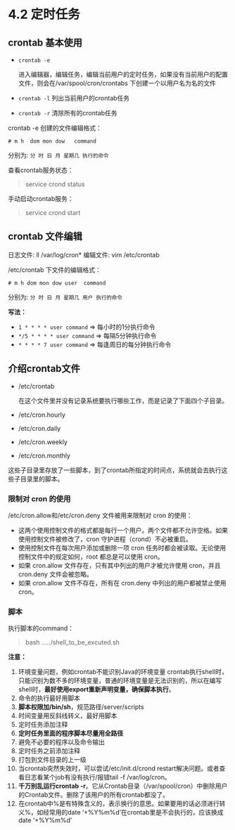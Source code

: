# 4.2 定时任务
## crontab 基本使用

- `crontab -e` 
    
    进入编辑器，编辑任务，编辑当前用户的定时任务，如果没有当前用户的配置文件，则会在/var/spool/cron/crontabs 下创建一个以用户名为名的文件
- `crontab -l` 列出当前用户的crontab任务
- `crontab -r` 清除所有的crontab任务

crontab -e 创建的文件编辑格式：

```shell
# m h  dom mon dow   command
```

分别为: `分 时 日 月 星期几 执行的命令`

查看crontab服务状态：
	
> service crond status

手动启动crontab服务：
	
> service crond start

## crontab 文件编辑

日志文件: ll /var/log/cron*
编辑文件: vim /etc/crontab

/etc/crontab 下文件的编辑格式：

```shell
# m h dom mon dow user  command
```

分别为: `分 时 日 月 星期几 用户 执行的命令`

**写法：**

- `1 * * * * user command` => 每小时的1分执行命令
- `*/5 * * * * user command` => 每隔5分钟执行命令
- `* * * * 7 user command` => 每逢周日的每分钟执行命令

## 介绍crontab文件
- /etc/crontab

    在这个文件里并没有记录系统要执行哪些工作，而是记录了下面四个子目录。
- /etc/cron.hourly
- /etc/cron.daily
- /etc/cron.weekly
- /etc/cron.monthly

这些子目录里存放了一些脚本，到了crontab所指定的时间点，系统就会去执行这些子目录里的脚本。 

### 限制对 cron 的使用

/etc/cron.allow和/etc/cron.deny 文件被用来限制对 cron 的使用：

- 这两个使用控制文件的格式都是每行一个用户。两个文件都不允许空格。如果使用控制文件被修改了，cron 守护进程（crond）不必被重启。
- 使用控制文件在每次用户添加或删除一项 cron 任务时都会被读取。无论使用控制文件中的规定如何，root 都总是可以使用 cron。
- 如果 cron.allow 文件存在，只有其中列出的用户才被允许使用 cron，并且 cron.deny 文件会被忽略。
- 如果 cron.allow 文件不存在，所有在 cron.deny 中列出的用户都被禁止使用 cron。

### 脚本

执行脚本的command：

> bash ...../shell_to_be_excuted.sh

**注意：**

1. 环境变量问题，例如crontab不能识别Java的环境变量
    crontab执行shell时，只能识别为数不多的环境变量，普通的环境变量是无法识别的，所以在编写shell时，**最好使用export重新声明变量，确保脚本执行**。 
2. 命令的执行最好用脚本
3. **脚本权限加/bin/sh**，规范路径/server/scripts
4. 时间变量用反斜线转义，最好用脚本
5. 定时任务添加注释
7. **定时任务里面的程序脚本尽量用全路径**
8. 避免不必要的程序以及命令输出
9. 定时任务之前添加注释
10. 打包到文件目录的上一级
11. 当crontab突然失效时，可以尝试/etc/init.d/crond restart解决问题。或者查看日志看某个job有没有执行/报错tail -f /var/log/cron。
12. **千万别乱运行crontab -r**。它从Crontab目录（/var/spool/cron）中删除用户的Crontab文件。删除了该用户的所有crontab都没了。
13. 在crontab中%是有特殊含义的，表示换行的意思。如果要用的话必须进行转义\%，如经常用的date ‘+%Y%m%d’在crontab里是不会执行的，应该换成date ‘+\%Y\%m\%d’